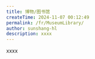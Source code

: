 ```yaml
---
title: 博物/图书馆
createTime: 2024-11-07 00:12:49
permalink: /fr/MuseumLibrary/
author: sunshang-hl
description: xxxx
---
```


xxxx